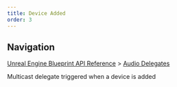 ```yaml
---
title: Device Added
order: 3
---
```

## Navigation

[Unreal Engine Blueprint API Reference](https://dev.epicgames.com/documentation/en-us/unreal-engine/BlueprintAPI) > [Audio Delegates](https://dev.epicgames.com/documentation/en-us/unreal-engine/BlueprintAPI/AudioDelegates)

Multicast delegate triggered when a device is added
